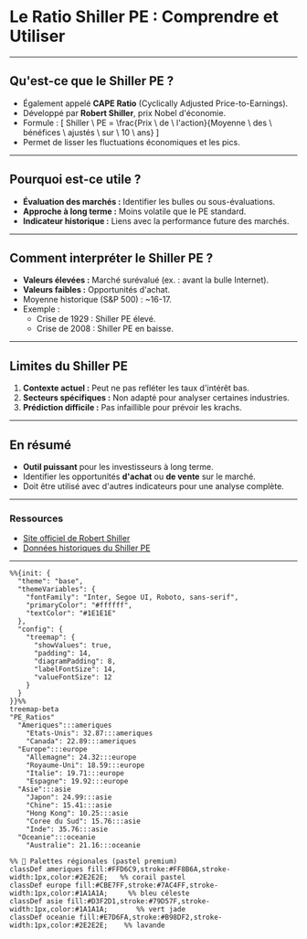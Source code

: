 # Le Ratio Shiller PE : Comprendre et Utiliser

---

## Qu'est-ce que le Shiller PE ?
- Également appelé **CAPE Ratio** (Cyclically Adjusted Price-to-Earnings).
- Développé par **Robert Shiller**, prix Nobel d'économie.
- Formule :
  \[
  Shiller \ PE = \frac{Prix \ de \ l'action}{Moyenne \ des \ bénéfices \ ajustés \ sur \ 10 \ ans}
  \]
- Permet de lisser les fluctuations économiques et les pics.

---

## Pourquoi est-ce utile ?
- **Évaluation des marchés :** Identifier les bulles ou sous-évaluations.
- **Approche à long terme :** Moins volatile que le PE standard.
- **Indicateur historique :** Liens avec la performance future des marchés.

---

## Comment interpréter le Shiller PE ?
- **Valeurs élevées :** Marché surévalué (ex. : avant la bulle Internet).
- **Valeurs faibles :** Opportunités d'achat.
- Moyenne historique (S&P 500) : ~16-17.
- Exemple :
  - Crise de 1929 : Shiller PE élevé.
  - Crise de 2008 : Shiller PE en baisse.

---

## Limites du Shiller PE
1. **Contexte actuel :** Peut ne pas refléter les taux d'intérêt bas.
2. **Secteurs spécifiques :** Non adapté pour analyser certaines industries.
3. **Prédiction difficile :** Pas infaillible pour prévoir les krachs.

---

## En résumé
- **Outil puissant** pour les investisseurs à long terme.
- Identifier les opportunités **d'achat** ou **de vente** sur le marché.
- Doit être utilisé avec d'autres indicateurs pour une analyse complète.

---

### Ressources
- [Site officiel de Robert Shiller](http://www.econ.yale.edu/~shiller/)
- [Données historiques du Shiller PE](https://www.multpl.com/shiller-pe)

---
```mermaid
%%{init: {
  "theme": "base",
  "themeVariables": {
    "fontFamily": "Inter, Segoe UI, Roboto, sans-serif",
    "primaryColor": "#ffffff",
    "textColor": "#1E1E1E"
  },
  "config": {
    "treemap": {
      "showValues": true,
      "padding": 14,
      "diagramPadding": 8,
      "labelFontSize": 14,
      "valueFontSize": 12
    }
  }
}}%%
treemap-beta
"PE_Ratios"
  "Ameriques":::ameriques
    "Etats-Unis": 32.87:::ameriques
    "Canada": 22.89:::ameriques
  "Europe":::europe
    "Allemagne": 24.32:::europe
    "Royaume-Uni": 18.59:::europe
    "Italie": 19.71:::europe
    "Espagne": 19.92:::europe
  "Asie":::asie
    "Japon": 24.99:::asie
    "Chine": 15.41:::asie
    "Hong Kong": 10.25:::asie
    "Coree du Sud": 15.76:::asie
    "Inde": 35.76:::asie
  "Oceanie":::oceanie
    "Australie": 21.16:::oceanie

%% 🎨 Palettes régionales (pastel premium)
classDef ameriques fill:#FFD6C9,stroke:#FF8B6A,stroke-width:1px,color:#2E2E2E;   %% corail pastel
classDef europe fill:#CBE7FF,stroke:#7AC4FF,stroke-width:1px,color:#1A1A1A;     %% bleu céleste
classDef asie fill:#D3F2D1,stroke:#79D57F,stroke-width:1px,color:#1A1A1A;       %% vert jade
classDef oceanie fill:#E7D6FA,stroke:#B98DF2,stroke-width:1px,color:#2E2E2E;    %% lavande

```
